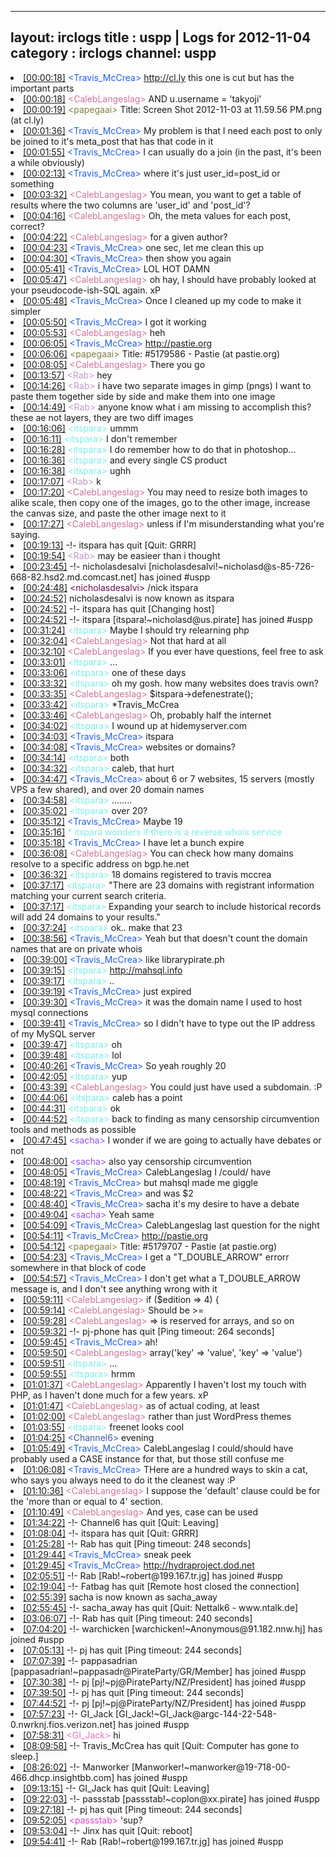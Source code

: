 
---
layout: irclogs
title : uspp | Logs for 2012-11-04
category : irclogs
channel: uspp
---
<li class="logitem"><a href="#00:00:18" name="00:00:18" class="time">[00:00:18]</a> <span class="person" style="color:#225ee6">&lt;Travis_McCrea&gt;</span> <a href="http://cl.ly/Ke7z" target="_blank">http://cl.ly</a> this one is cut but has the important parts </li>
<li class="logitem"><a href="#00:00:18" name="00:00:18" class="time">[00:00:18]</a> <span class="person" style="color:#cc749c">&lt;CalebLangeslag&gt;</span> AND u.username = 'takyoji' </li>
<li class="logitem"><a href="#00:00:19" name="00:00:19" class="time">[00:00:19]</a> <span class="person" style="color:#817e41">&lt;papegaai&gt;</span> Title: Screen Shot 2012-11-03 at 11.59.56 PM.png (at cl.ly) </li>
<li class="logitem"><a href="#00:01:36" name="00:01:36" class="time">[00:01:36]</a> <span class="person" style="color:#225ee6">&lt;Travis_McCrea&gt;</span> My problem is that I need each post to only be joined to it's meta_post that has that code in it </li>
<li class="logitem"><a href="#00:01:55" name="00:01:55" class="time">[00:01:55]</a> <span class="person" style="color:#225ee6">&lt;Travis_McCrea&gt;</span> I can usually do a join (in the past, it's been a while obviously) </li>
<li class="logitem"><a href="#00:02:13" name="00:02:13" class="time">[00:02:13]</a> <span class="person" style="color:#225ee6">&lt;Travis_McCrea&gt;</span> where it's just user_id=post_id or something </li>
<li class="logitem"><a href="#00:03:32" name="00:03:32" class="time">[00:03:32]</a> <span class="person" style="color:#cc749c">&lt;CalebLangeslag&gt;</span> You mean, you want to get a table of results where the two columns are 'user_id' and 'post_id'? </li>
<li class="logitem"><a href="#00:04:16" name="00:04:16" class="time">[00:04:16]</a> <span class="person" style="color:#cc749c">&lt;CalebLangeslag&gt;</span> Oh, the meta values for each post, correct? </li>
<li class="logitem"><a href="#00:04:22" name="00:04:22" class="time">[00:04:22]</a> <span class="person" style="color:#cc749c">&lt;CalebLangeslag&gt;</span> for a given author? </li>
<li class="logitem"><a href="#00:04:23" name="00:04:23" class="time">[00:04:23]</a> <span class="person" style="color:#225ee6">&lt;Travis_McCrea&gt;</span> one sec, let me clean this up </li>
<li class="logitem"><a href="#00:04:30" name="00:04:30" class="time">[00:04:30]</a> <span class="person" style="color:#225ee6">&lt;Travis_McCrea&gt;</span> then show you again </li>
<li class="logitem"><a href="#00:05:41" name="00:05:41" class="time">[00:05:41]</a> <span class="person" style="color:#225ee6">&lt;Travis_McCrea&gt;</span> LOL HOT DAMN </li>
<li class="logitem"><a href="#00:05:47" name="00:05:47" class="time">[00:05:47]</a> <span class="person" style="color:#cc749c">&lt;CalebLangeslag&gt;</span> oh hay, I should have probably looked at your pseudocode-ish-SQL again. xP </li>
<li class="logitem"><a href="#00:05:48" name="00:05:48" class="time">[00:05:48]</a> <span class="person" style="color:#225ee6">&lt;Travis_McCrea&gt;</span> Once I cleaned up my code to make it simpler </li>
<li class="logitem"><a href="#00:05:50" name="00:05:50" class="time">[00:05:50]</a> <span class="person" style="color:#225ee6">&lt;Travis_McCrea&gt;</span> I got it working </li>
<li class="logitem"><a href="#00:05:53" name="00:05:53" class="time">[00:05:53]</a> <span class="person" style="color:#cc749c">&lt;CalebLangeslag&gt;</span> heh </li>
<li class="logitem"><a href="#00:06:05" name="00:06:05" class="time">[00:06:05]</a> <span class="person" style="color:#225ee6">&lt;Travis_McCrea&gt;</span> <a href="http://pastie.org/5179586" target="_blank">http://pastie.org</a> </li>
<li class="logitem"><a href="#00:06:06" name="00:06:06" class="time">[00:06:06]</a> <span class="person" style="color:#817e41">&lt;papegaai&gt;</span> Title: #5179586 - Pastie (at pastie.org) </li>
<li class="logitem"><a href="#00:08:05" name="00:08:05" class="time">[00:08:05]</a> <span class="person" style="color:#cc749c">&lt;CalebLangeslag&gt;</span> There you go </li>
<li class="logitem"><a href="#00:13:57" name="00:13:57" class="time">[00:13:57]</a> <span class="person" style="color:#be9bc4">&lt;Rab&gt;</span> hey </li>
<li class="logitem"><a href="#00:14:26" name="00:14:26" class="time">[00:14:26]</a> <span class="person" style="color:#be9bc4">&lt;Rab&gt;</span> i have two separate images in gimp (pngs) I want to paste them together side by side and make them into one image </li>
<li class="logitem"><a href="#00:14:49" name="00:14:49" class="time">[00:14:49]</a> <span class="person" style="color:#be9bc4">&lt;Rab&gt;</span> anyone know what i am missing to accomplish this? these ae not layers, they are two diff images </li>
<li class="logitem"><a href="#00:16:06" name="00:16:06" class="time">[00:16:06]</a> <span class="person" style="color:#7deee6">&lt;itspara&gt;</span> ummm </li>
<li class="logitem"><a href="#00:16:11" name="00:16:11" class="time">[00:16:11]</a> <span class="person" style="color:#7deee6">&lt;itspara&gt;</span> I don't remember </li>
<li class="logitem"><a href="#00:16:28" name="00:16:28" class="time">[00:16:28]</a> <span class="person" style="color:#7deee6">&lt;itspara&gt;</span> I do remember how to do that in photoshop... </li>
<li class="logitem"><a href="#00:16:36" name="00:16:36" class="time">[00:16:36]</a> <span class="person" style="color:#7deee6">&lt;itspara&gt;</span> and every single CS product </li>
<li class="logitem"><a href="#00:16:38" name="00:16:38" class="time">[00:16:38]</a> <span class="person" style="color:#7deee6">&lt;itspara&gt;</span> ughh </li>
<li class="logitem"><a href="#00:17:07" name="00:17:07" class="time">[00:17:07]</a> <span class="person" style="color:#be9bc4">&lt;Rab&gt;</span> k </li>
<li class="logitem"><a href="#00:17:20" name="00:17:20" class="time">[00:17:20]</a> <span class="person" style="color:#cc749c">&lt;CalebLangeslag&gt;</span> You may need to resize both images to alike scale, then copy one of the images, go to the other image, increase the canvas size, and paste the other image next to it </li>
<li class="logitem"><a href="#00:17:27" name="00:17:27" class="time">[00:17:27]</a> <span class="person" style="color:#cc749c">&lt;CalebLangeslag&gt;</span> unless if I'm misunderstanding what you're saying. </li>
<li class="logitem"><a href="#00:19:13" name="00:19:13" class="time">[00:19:13]</a> -!- <span class="quit">itspara</span> has quit [Quit: GRRR] </li>
<li class="logitem"><a href="#00:19:54" name="00:19:54" class="time">[00:19:54]</a> <span class="person" style="color:#be9bc4">&lt;Rab&gt;</span> may be easieer than i thought </li>
<li class="logitem"><a href="#00:23:45" name="00:23:45" class="time">[00:23:45]</a> -!- <span class="join">nicholasdesalvi</span> [nicholasdesalvi!~nicholasd@s-85-726-668-82.hsd2.md.comcast.net] has joined #uspp </li>
<li class="logitem"><a href="#00:24:48" name="00:24:48" class="time">[00:24:48]</a> <span class="person" style="color:#660e55">&lt;nicholasdesalvi&gt;</span>  /nick itspara </li>
<li class="logitem"><a href="#00:24:52" name="00:24:52" class="time">[00:24:52]</a> <span class="nick">nicholasdesalvi</span> is now known as <span class="nick">itspara</span> </li>
<li class="logitem"><a href="#00:24:52" name="00:24:52" class="time">[00:24:52]</a> -!- <span class="quit">itspara</span> has quit [Changing host] </li>
<li class="logitem"><a href="#00:24:52" name="00:24:52" class="time">[00:24:52]</a> -!- <span class="join">itspara</span> [itspara!~nicholasd@us.pirate] has joined #uspp </li>
<li class="logitem"><a href="#00:31:24" name="00:31:24" class="time">[00:31:24]</a> <span class="person" style="color:#7deee6">&lt;itspara&gt;</span> Maybe I should try relearning php </li>
<li class="logitem"><a href="#00:32:04" name="00:32:04" class="time">[00:32:04]</a> <span class="person" style="color:#cc749c">&lt;CalebLangeslag&gt;</span> Not that hard at all </li>
<li class="logitem"><a href="#00:32:10" name="00:32:10" class="time">[00:32:10]</a> <span class="person" style="color:#cc749c">&lt;CalebLangeslag&gt;</span> If you ever have questions, feel free to ask </li>
<li class="logitem"><a href="#00:33:01" name="00:33:01" class="time">[00:33:01]</a> <span class="person" style="color:#7deee6">&lt;itspara&gt;</span> ... </li>
<li class="logitem"><a href="#00:33:06" name="00:33:06" class="time">[00:33:06]</a> <span class="person" style="color:#7deee6">&lt;itspara&gt;</span> one of these days </li>
<li class="logitem"><a href="#00:33:32" name="00:33:32" class="time">[00:33:32]</a> <span class="person" style="color:#7deee6">&lt;itspara&gt;</span> oh my gosh. how many websites does travis own? </li>
<li class="logitem"><a href="#00:33:35" name="00:33:35" class="time">[00:33:35]</a> <span class="person" style="color:#cc749c">&lt;CalebLangeslag&gt;</span> $itspara-&gt;defenestrate(); </li>
<li class="logitem"><a href="#00:33:42" name="00:33:42" class="time">[00:33:42]</a> <span class="person" style="color:#7deee6">&lt;itspara&gt;</span> *Travis_McCrea  </li>
<li class="logitem"><a href="#00:33:46" name="00:33:46" class="time">[00:33:46]</a> <span class="person" style="color:#cc749c">&lt;CalebLangeslag&gt;</span> Oh, probably half the internet </li>
<li class="logitem"><a href="#00:34:02" name="00:34:02" class="time">[00:34:02]</a> <span class="person" style="color:#7deee6">&lt;itspara&gt;</span> I wound up at hidemyserver.com </li>
<li class="logitem"><a href="#00:34:03" name="00:34:03" class="time">[00:34:03]</a> <span class="person" style="color:#225ee6">&lt;Travis_McCrea&gt;</span> itspara </li>
<li class="logitem"><a href="#00:34:08" name="00:34:08" class="time">[00:34:08]</a> <span class="person" style="color:#225ee6">&lt;Travis_McCrea&gt;</span> websites or domains? </li>
<li class="logitem"><a href="#00:34:14" name="00:34:14" class="time">[00:34:14]</a> <span class="person" style="color:#7deee6">&lt;itspara&gt;</span> both </li>
<li class="logitem"><a href="#00:34:32" name="00:34:32" class="time">[00:34:32]</a> <span class="person" style="color:#7deee6">&lt;itspara&gt;</span> caleb, that hurt </li>
<li class="logitem"><a href="#00:34:47" name="00:34:47" class="time">[00:34:47]</a> <span class="person" style="color:#225ee6">&lt;Travis_McCrea&gt;</span> about 6 or 7 websites, 15 servers (mostly VPS a few shared), and over 20 domain names </li>
<li class="logitem"><a href="#00:34:58" name="00:34:58" class="time">[00:34:58]</a> <span class="person" style="color:#7deee6">&lt;itspara&gt;</span> ........ </li>
<li class="logitem"><a href="#00:35:02" name="00:35:02" class="time">[00:35:02]</a> <span class="person" style="color:#7deee6">&lt;itspara&gt;</span> over 20? </li>
<li class="logitem"><a href="#00:35:12" name="00:35:12" class="time">[00:35:12]</a> <span class="person" style="color:#225ee6">&lt;Travis_McCrea&gt;</span> Maybe 19 </li>
<li class="logitem"><a href="#00:35:16" name="00:35:16" class="time">[00:35:16]</a> <span class="person" style="color:#7deee6">* itspara wonders if there is a reverse whois service</span> </li>
<li class="logitem"><a href="#00:35:18" name="00:35:18" class="time">[00:35:18]</a> <span class="person" style="color:#225ee6">&lt;Travis_McCrea&gt;</span> I have let a bunch expire </li>
<li class="logitem"><a href="#00:36:08" name="00:36:08" class="time">[00:36:08]</a> <span class="person" style="color:#cc749c">&lt;CalebLangeslag&gt;</span> You can check how many domains resolve to a specific address on bgp.he.net </li>
<li class="logitem"><a href="#00:36:32" name="00:36:32" class="time">[00:36:32]</a> <span class="person" style="color:#7deee6">&lt;itspara&gt;</span> 18 domains registered to travis mccrea </li>
<li class="logitem"><a href="#00:37:17" name="00:37:17" class="time">[00:37:17]</a> <span class="person" style="color:#7deee6">&lt;itspara&gt;</span> "There are 23 domains with registrant information matching your current search criteria. </li>
<li class="logitem"><a href="#00:37:17" name="00:37:17" class="time">[00:37:17]</a> <span class="person" style="color:#7deee6">&lt;itspara&gt;</span> Expanding your search to include historical records will add 24 domains to your results." </li>
<li class="logitem"><a href="#00:37:24" name="00:37:24" class="time">[00:37:24]</a> <span class="person" style="color:#7deee6">&lt;itspara&gt;</span> ok.. make that 23 </li>
<li class="logitem"><a href="#00:38:56" name="00:38:56" class="time">[00:38:56]</a> <span class="person" style="color:#225ee6">&lt;Travis_McCrea&gt;</span> Yeah but that doesn't count the domain names that are on private whois </li>
<li class="logitem"><a href="#00:39:00" name="00:39:00" class="time">[00:39:00]</a> <span class="person" style="color:#225ee6">&lt;Travis_McCrea&gt;</span> like librarypirate.ph  </li>
<li class="logitem"><a href="#00:39:15" name="00:39:15" class="time">[00:39:15]</a> <span class="person" style="color:#7deee6">&lt;itspara&gt;</span> <a href="http://mahsql.info/" target="_blank">http://mahsql.info</a> </li>
<li class="logitem"><a href="#00:39:17" name="00:39:17" class="time">[00:39:17]</a> <span class="person" style="color:#7deee6">&lt;itspara&gt;</span> .. </li>
<li class="logitem"><a href="#00:39:19" name="00:39:19" class="time">[00:39:19]</a> <span class="person" style="color:#225ee6">&lt;Travis_McCrea&gt;</span> just expired </li>
<li class="logitem"><a href="#00:39:30" name="00:39:30" class="time">[00:39:30]</a> <span class="person" style="color:#225ee6">&lt;Travis_McCrea&gt;</span> it was the domain name I used to host mysql connections </li>
<li class="logitem"><a href="#00:39:41" name="00:39:41" class="time">[00:39:41]</a> <span class="person" style="color:#225ee6">&lt;Travis_McCrea&gt;</span> so I didn't have to type out the IP address of my MySQL server </li>
<li class="logitem"><a href="#00:39:47" name="00:39:47" class="time">[00:39:47]</a> <span class="person" style="color:#7deee6">&lt;itspara&gt;</span> oh </li>
<li class="logitem"><a href="#00:39:48" name="00:39:48" class="time">[00:39:48]</a> <span class="person" style="color:#7deee6">&lt;itspara&gt;</span> lol </li>
<li class="logitem"><a href="#00:40:26" name="00:40:26" class="time">[00:40:26]</a> <span class="person" style="color:#225ee6">&lt;Travis_McCrea&gt;</span> So yeah roughly 20 </li>
<li class="logitem"><a href="#00:42:05" name="00:42:05" class="time">[00:42:05]</a> <span class="person" style="color:#7deee6">&lt;itspara&gt;</span> yup </li>
<li class="logitem"><a href="#00:43:39" name="00:43:39" class="time">[00:43:39]</a> <span class="person" style="color:#cc749c">&lt;CalebLangeslag&gt;</span> You could just have used a subdomain. :P </li>
<li class="logitem"><a href="#00:44:06" name="00:44:06" class="time">[00:44:06]</a> <span class="person" style="color:#7deee6">&lt;itspara&gt;</span> caleb has a point </li>
<li class="logitem"><a href="#00:44:31" name="00:44:31" class="time">[00:44:31]</a> <span class="person" style="color:#7deee6">&lt;itspara&gt;</span> ok </li>
<li class="logitem"><a href="#00:44:52" name="00:44:52" class="time">[00:44:52]</a> <span class="person" style="color:#7deee6">&lt;itspara&gt;</span> back to finding as many censorship circumvention tools and methods as possible </li>
<li class="logitem"><a href="#00:47:45" name="00:47:45" class="time">[00:47:45]</a> <span class="person" style="color:#954ef2">&lt;sacha&gt;</span> I wonder if we are going to actually have debates or not </li>
<li class="logitem"><a href="#00:48:00" name="00:48:00" class="time">[00:48:00]</a> <span class="person" style="color:#954ef2">&lt;sacha&gt;</span> also yay censorship circumvention </li>
<li class="logitem"><a href="#00:48:05" name="00:48:05" class="time">[00:48:05]</a> <span class="person" style="color:#225ee6">&lt;Travis_McCrea&gt;</span> CalebLangeslag I /could/ have </li>
<li class="logitem"><a href="#00:48:19" name="00:48:19" class="time">[00:48:19]</a> <span class="person" style="color:#225ee6">&lt;Travis_McCrea&gt;</span> but mahsql made me giggle </li>
<li class="logitem"><a href="#00:48:22" name="00:48:22" class="time">[00:48:22]</a> <span class="person" style="color:#225ee6">&lt;Travis_McCrea&gt;</span> and was $2 </li>
<li class="logitem"><a href="#00:48:40" name="00:48:40" class="time">[00:48:40]</a> <span class="person" style="color:#225ee6">&lt;Travis_McCrea&gt;</span> sacha it's my desire to have a debate </li>
<li class="logitem"><a href="#00:49:04" name="00:49:04" class="time">[00:49:04]</a> <span class="person" style="color:#954ef2">&lt;sacha&gt;</span> Yeah same </li>
<li class="logitem"><a href="#00:54:09" name="00:54:09" class="time">[00:54:09]</a> <span class="person" style="color:#225ee6">&lt;Travis_McCrea&gt;</span> CalebLangeslag last question for the night </li>
<li class="logitem"><a href="#00:54:11" name="00:54:11" class="time">[00:54:11]</a> <span class="person" style="color:#225ee6">&lt;Travis_McCrea&gt;</span> <a href="http://pastie.org/5179707" target="_blank">http://pastie.org</a> </li>
<li class="logitem"><a href="#00:54:12" name="00:54:12" class="time">[00:54:12]</a> <span class="person" style="color:#817e41">&lt;papegaai&gt;</span> Title: #5179707 - Pastie (at pastie.org) </li>
<li class="logitem"><a href="#00:54:23" name="00:54:23" class="time">[00:54:23]</a> <span class="person" style="color:#225ee6">&lt;Travis_McCrea&gt;</span> I get a "T_DOUBLE_ARROW" errorr somewhere in that block of code </li>
<li class="logitem"><a href="#00:54:57" name="00:54:57" class="time">[00:54:57]</a> <span class="person" style="color:#225ee6">&lt;Travis_McCrea&gt;</span> I don't get what a T_DOUBLE_ARROW message is, and I don't see anything wrong with it </li>
<li class="logitem"><a href="#00:59:11" name="00:59:11" class="time">[00:59:11]</a> <span class="person" style="color:#cc749c">&lt;CalebLangeslag&gt;</span> if ($edition =&gt; 4) { </li>
<li class="logitem"><a href="#00:59:14" name="00:59:14" class="time">[00:59:14]</a> <span class="person" style="color:#cc749c">&lt;CalebLangeslag&gt;</span> Should be &gt;= </li>
<li class="logitem"><a href="#00:59:28" name="00:59:28" class="time">[00:59:28]</a> <span class="person" style="color:#cc749c">&lt;CalebLangeslag&gt;</span> =&gt; is reserved for arrays, and so on </li>
<li class="logitem"><a href="#00:59:32" name="00:59:32" class="time">[00:59:32]</a> -!- <span class="quit">pj-phone</span> has quit [Ping timeout: 264 seconds] </li>
<li class="logitem"><a href="#00:59:45" name="00:59:45" class="time">[00:59:45]</a> <span class="person" style="color:#225ee6">&lt;Travis_McCrea&gt;</span> ah! </li>
<li class="logitem"><a href="#00:59:50" name="00:59:50" class="time">[00:59:50]</a> <span class="person" style="color:#cc749c">&lt;CalebLangeslag&gt;</span> array('key' =&gt; 'value', 'key' =&gt; 'value') </li>
<li class="logitem"><a href="#00:59:51" name="00:59:51" class="time">[00:59:51]</a> <span class="person" style="color:#7deee6">&lt;itspara&gt;</span> ... </li>
<li class="logitem"><a href="#00:59:55" name="00:59:55" class="time">[00:59:55]</a> <span class="person" style="color:#7deee6">&lt;itspara&gt;</span> hrmm </li>
<li class="logitem"><a href="#01:01:37" name="01:01:37" class="time">[01:01:37]</a> <span class="person" style="color:#cc749c">&lt;CalebLangeslag&gt;</span> Apparently I haven't lost my touch with PHP, as I haven't done much for a few years. xP </li>
<li class="logitem"><a href="#01:01:47" name="01:01:47" class="time">[01:01:47]</a> <span class="person" style="color:#cc749c">&lt;CalebLangeslag&gt;</span> as of actual coding, at least </li>
<li class="logitem"><a href="#01:02:00" name="01:02:00" class="time">[01:02:00]</a> <span class="person" style="color:#cc749c">&lt;CalebLangeslag&gt;</span> rather than just WordPress themes </li>
<li class="logitem"><a href="#01:03:55" name="01:03:55" class="time">[01:03:55]</a> <span class="person" style="color:#7deee6">&lt;itspara&gt;</span> freenet looks cool </li>
<li class="logitem"><a href="#01:04:25" name="01:04:25" class="time">[01:04:25]</a> <span class="person" style="color:#3d5ba0">&lt;Channel6&gt;</span> evening </li>
<li class="logitem"><a href="#01:05:49" name="01:05:49" class="time">[01:05:49]</a> <span class="person" style="color:#225ee6">&lt;Travis_McCrea&gt;</span> CalebLangeslag I could/should have probably used a CASE instance for that, but those still confuse me </li>
<li class="logitem"><a href="#01:06:08" name="01:06:08" class="time">[01:06:08]</a> <span class="person" style="color:#225ee6">&lt;Travis_McCrea&gt;</span> THere are a hundred ways to skin a cat, who says you always need to do it the cleanest way :P </li>
<li class="logitem"><a href="#01:10:36" name="01:10:36" class="time">[01:10:36]</a> <span class="person" style="color:#cc749c">&lt;CalebLangeslag&gt;</span> I suppose the 'default' clause could be for the 'more than or equal to 4' section. </li>
<li class="logitem"><a href="#01:10:49" name="01:10:49" class="time">[01:10:49]</a> <span class="person" style="color:#cc749c">&lt;CalebLangeslag&gt;</span> And yes, case can be used </li>
<li class="logitem"><a href="#01:34:22" name="01:34:22" class="time">[01:34:22]</a> -!- <span class="quit">Channel6</span> has quit [Quit: Leaving] </li>
<li class="logitem"><a href="#01:08:04" name="01:08:04" class="time">[01:08:04]</a> -!- <span class="quit">itspara</span> has quit [Quit: GRRR] </li>
<li class="logitem"><a href="#01:25:28" name="01:25:28" class="time">[01:25:28]</a> -!- <span class="quit">Rab</span> has quit [Ping timeout: 248 seconds] </li>
<li class="logitem"><a href="#01:29:44" name="01:29:44" class="time">[01:29:44]</a> <span class="person" style="color:#225ee6">&lt;Travis_McCrea&gt;</span> sneak peek  </li>
<li class="logitem"><a href="#01:29:45" name="01:29:45" class="time">[01:29:45]</a> <span class="person" style="color:#225ee6">&lt;Travis_McCrea&gt;</span> <a href="http://hydraproject.dod.net/" target="_blank">http://hydraproject.dod.net</a> </li>
<li class="logitem"><a href="#02:05:51" name="02:05:51" class="time">[02:05:51]</a> -!- <span class="join">Rab</span> [Rab!~robert@199.167.tr.jg] has joined #uspp </li>
<li class="logitem"><a href="#02:19:04" name="02:19:04" class="time">[02:19:04]</a> -!- <span class="quit">Fatbag</span> has quit [Remote host closed the connection] </li>
<li class="logitem"><a href="#02:55:39" name="02:55:39" class="time">[02:55:39]</a> <span class="nick">sacha</span> is now known as <span class="nick">sacha_away</span> </li>
<li class="logitem"><a href="#02:55:45" name="02:55:45" class="time">[02:55:45]</a> -!- <span class="quit">sacha_away</span> has quit [Quit: Nettalk6 - www.ntalk.de] </li>
<li class="logitem"><a href="#03:06:07" name="03:06:07" class="time">[03:06:07]</a> -!- <span class="quit">Rab</span> has quit [Ping timeout: 240 seconds] </li>
<li class="logitem"><a href="#07:04:20" name="07:04:20" class="time">[07:04:20]</a> -!- <span class="join">warchicken</span> [warchicken!~Anonymous@91.182.nnw.hj] has joined #uspp </li>
<li class="logitem"><a href="#07:05:13" name="07:05:13" class="time">[07:05:13]</a> -!- <span class="quit">pj</span> has quit [Ping timeout: 244 seconds] </li>
<li class="logitem"><a href="#07:07:39" name="07:07:39" class="time">[07:07:39]</a> -!- <span class="join">pappasadrian</span> [pappasadrian!~pappasadr@PirateParty/GR/Member] has joined #uspp </li>
<li class="logitem"><a href="#07:30:38" name="07:30:38" class="time">[07:30:38]</a> -!- <span class="join">pj</span> [pj!~pj@PirateParty/NZ/President] has joined #uspp </li>
<li class="logitem"><a href="#07:39:50" name="07:39:50" class="time">[07:39:50]</a> -!- <span class="quit">pj</span> has quit [Ping timeout: 244 seconds] </li>
<li class="logitem"><a href="#07:44:52" name="07:44:52" class="time">[07:44:52]</a> -!- <span class="join">pj</span> [pj!~pj@PirateParty/NZ/President] has joined #uspp </li>
<li class="logitem"><a href="#07:57:23" name="07:57:23" class="time">[07:57:23]</a> -!- <span class="join">GI_Jack</span> [GI_Jack!~GI_Jack@argc-144-22-548-0.nwrknj.fios.verizon.net] has joined #uspp </li>
<li class="logitem"><a href="#07:58:31" name="07:58:31" class="time">[07:58:31]</a> <span class="person" style="color:#e573c6">&lt;GI_Jack&gt;</span> hi </li>
<li class="logitem"><a href="#08:09:58" name="08:09:58" class="time">[08:09:58]</a> -!- <span class="quit">Travis_McCrea</span> has quit [Quit: Computer has gone to sleep.] </li>
<li class="logitem"><a href="#08:26:02" name="08:26:02" class="time">[08:26:02]</a> -!- <span class="join">Manworker</span> [Manworker!~manworker@19-718-00-466.dhcp.insightbb.com] has joined #uspp </li>
<li class="logitem"><a href="#09:13:15" name="09:13:15" class="time">[09:13:15]</a> -!- <span class="quit">GI_Jack</span> has quit [Quit: Leaving] </li>
<li class="logitem"><a href="#09:22:03" name="09:22:03" class="time">[09:22:03]</a> -!- <span class="join">passstab</span> [passstab!~coplon@xx.pirate] has joined #uspp </li>
<li class="logitem"><a href="#09:27:18" name="09:27:18" class="time">[09:27:18]</a> -!- <span class="quit">pj</span> has quit [Ping timeout: 244 seconds] </li>
<li class="logitem"><a href="#09:52:05" name="09:52:05" class="time">[09:52:05]</a> <span class="person" style="color:#dc45d1">&lt;passstab&gt;</span> 'sup? </li>
<li class="logitem"><a href="#09:53:04" name="09:53:04" class="time">[09:53:04]</a> -!- <span class="quit">Jinx</span> has quit [Quit: reboot] </li>
<li class="logitem"><a href="#09:54:41" name="09:54:41" class="time">[09:54:41]</a> -!- <span class="join">Rab</span> [Rab!~robert@199.167.tr.jg] has joined #uspp </li>


